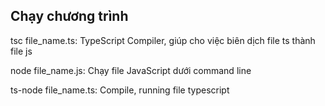 ## Chạy chương trình

tsc file_name.ts: TypeScript Compiler, giúp cho việc biên dịch file ts thành file js

node file_name.js: Chạy file JavaScript dưới command line

ts-node file_name.ts: Compile, running file typescript

